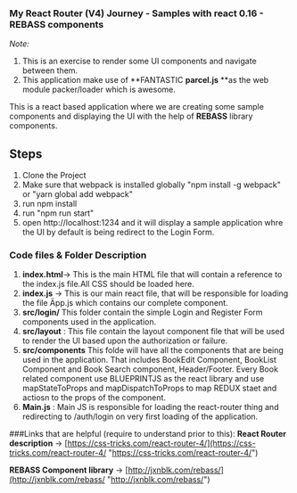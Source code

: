 ### My React Router (V4) Journey  - Samples with react 0.16 -  REBASS components


*Note:* 


1. This is an exercise to render some UI components and navigate between them.
2. This application make use of **FANTASTIC **parcel.js** **as the web module packer/loader which is awesome.   

This is a react based application where we are creating some sample components and displaying the UI with the help of **REBASS** library components. 





## Steps
1. Clone the Project
2. Make sure that webpack is installed globally "npm install -g webpack" or "yarn global add webpack"
3. run npm install
4. run "npm run start" 
6. open http://localhost:1234 and it will display a sample application whre the UI by default is being redirect to the Login Form. 




### Code files & Folder Description  ###
1. **index.html**-> This is the main HTML file that will contain a reference to the index.js file.All CSS should be loaded here. 
2. **index.js** -> This is our main react file, that will be responsible for loading the file Äpp.js which contains our complete component. 
3. **src/login/** This folder contain the simple Login and Register Form components used in the application. 
4. **src/layout** : This file contain the layout component file that will be used to render the UI based upon the authorization or failure. 
5. **src/components** This folde will have all the components that are being used in the application. That includes BookEdit Component, BookList Component and Book Search component, Header/Footer. Every Book related component use  BLUEPRINTJS as the react library and use mapStateToProps and mapDispatchToProps to map REDUX staet and actiosn to the props of the component. 
6. **Main.js** :  Main JS is responsible for  loading the react-router thing and redirecting to /auth/login on very first loading of the application. 



###Links that are helpful (require to understand prior to this):
**React Router description** -> [https://css-tricks.com/react-router-4/](https://css-tricks.com/react-router-4/ "https://css-tricks.com/react-router-4/")

**REBASS Component library** -> [http://jxnblk.com/rebass/](http://jxnblk.com/rebass/ "http://jxnblk.com/rebass/")